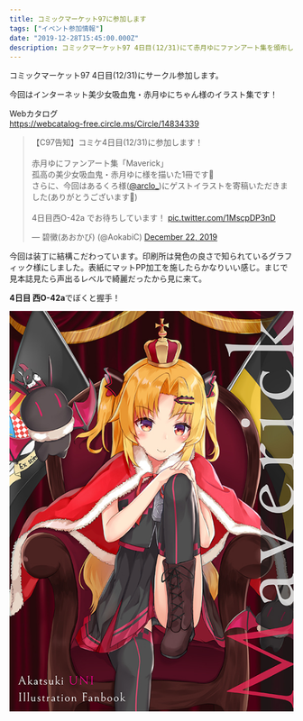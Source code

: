 ```yaml
---
title: コミックマーケット97に参加します
tags: ["イベント参加情報"]
date: "2019-12-28T15:45:00.000Z"
description: コミックマーケット97 4日目(12/31)にて赤月ゆにファンアート集を頒布します。
---
```


コミックマーケット97 4日目(12/31)にサークル参加します。

今回はインターネット美少女吸血鬼・赤月ゆにちゃん様のイラスト集です！

Webカタログ  
https://webcatalog-free.circle.ms/Circle/14834339

<blockquote class="twitter-tweet"><p lang="ja" dir="ltr">【C97告知】コミケ4日目(12/31)に参加します！<br><br>赤月ゆにファンアート集「Maverick」<br>孤高の美少女吸血鬼・赤月ゆに様を描いた1冊です🦇<br>さらに、今回はあるくろ様(<a href="https://twitter.com/arclo_?ref_src=twsrc%5Etfw">@arclo_</a>)にゲストイラストを寄稿いただきました(ありがとうございます🙏)<br><br>4日目西O-42a でお待ちしています！ <a href="https://t.co/1MscpDP3nD">pic.twitter.com/1MscpDP3nD</a></p>&mdash; 碧黴(あおかび) (@AokabiC) <a href="https://twitter.com/AokabiC/status/1208705077843615744?ref_src=twsrc%5Etfw">December 22, 2019</a></blockquote> <script async src="https://platform.twitter.com/widgets.js" charset="utf-8"></script>

今回は装丁に結構こだわっています。印刷所は発色の良さで知られているグラフィック様にしました。表紙にマットPP加工を施したらかなりいい感じ。まじで見本誌見たら声出るレベルで綺麗だったから見に来て。


**4日目 西O-42a**でぼくと握手！

![表紙](cover.jpg)
